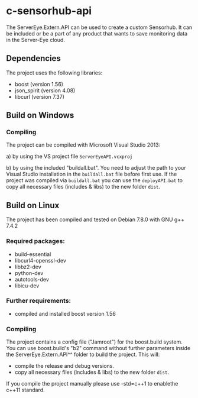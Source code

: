 # c-sensorhub-api
The ServerEye.Extern.API can be used to create a custom Sensorhub. It can be included or be a part of any product that wants to save monitoring data in the Server-Eye cloud.


## Dependencies
The project uses the following libraries:

* boost (version 1.56)
* json_spirit (version 4.08)
* libcurl (version 7.37)


## Build on Windows
	
### Compiling
The project can be compiled with Microsoft Visual Studio 2013:

a) by using the VS project file `ServerEyeAPI.vcxproj`

b) by using the included "buildall.bat". You need to adjust the path to	your Visual Studio installation in the `buildall.bat` file before first use. If the project was compiled via `buildall.bat` you can use the `deployAPI.bat` to copy all necessary files (includes & libs) to the new folder `dist`.	
	

## Build on Linux
The project has been compiled and tested on Debian 7.8.0 with GNU g++ 7.4.2

### Required packages:		
* build-essential
* libcurl4-openssl-dev
* libbz2-dev
* python-dev
* autotools-dev
* libicu-dev
		
### Further requirements:
* compiled and installed boost version 1.56
		
### Compiling
The project contains a config file ("Jamroot") for the boost.build system. You can use boost.build's "b2" command without further parameters inside the ServerEye.Extern.API^^ folder to build the project. This will:
* compile the release and debug versions.
* copy all necessary files (includes & libs) to the new folder `dist`.
		
If you compile the project manually please use -std=c++1 to enablethe c++11 standard.
